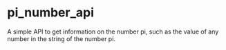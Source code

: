 # pi_number_api
 A simple API to get information on the number pi, such as the value of any number in the string of the number pi.
